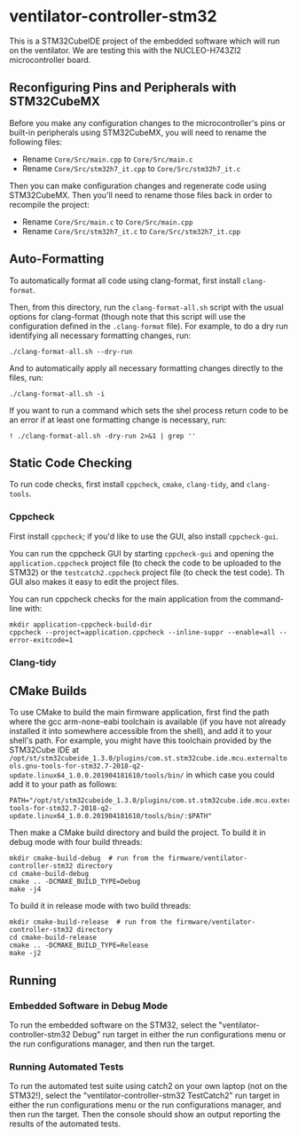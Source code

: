 # ventilator-controller-stm32

This is a STM32CubeIDE project of the embedded software which will run on the ventilator. We are testing this with the NUCLEO-H743ZI2 microcontroller board.


## Reconfiguring Pins and Peripherals with STM32CubeMX

Before you make any configuration changes to the microcontroller's pins or built-in peripherals using STM32CubeMX, you will need to rename the following files:

- Rename `Core/Src/main.cpp` to `Core/Src/main.c`
- Rename `Core/Src/stm32h7_it.cpp` to `Core/Src/stm32h7_it.c`

Then you can make configuration changes and regenerate code using STM32CubeMX. Then you'll need to rename those files back in order to recompile the project:

- Rename `Core/Src/main.c` to `Core/Src/main.cpp`
- Rename `Core/Src/stm32h7_it.c` to `Core/Src/stm32h7_it.cpp`


## Auto-Formatting

To automatically format all code using clang-format, first install `clang-format`.

Then, from this directory, run the `clang-format-all.sh` script with the usual options for clang-format
(though note that this script will use the configuration defined in the `.clang-format` file).
For example, to do a dry run identifying all necessary formatting changes, run:

```
./clang-format-all.sh --dry-run
```

And to automatically apply all necessary formatting changes directly to the files, run:

```
./clang-format-all.sh -i
```

If you want to run a command which sets the shel process return code to be an error
if at least one formatting change is necessary, run:

```
! ./clang-format-all.sh -dry-run 2>&1 | grep ''
```

## Static Code Checking

To run code checks, first install `cppcheck`, `cmake`, `clang-tidy`, and `clang-tools`.

### Cppcheck

First install `cppcheck`; if you'd like to use the GUI, also install `cppcheck-gui`.

You can run the cppcheck GUI by starting `cppcheck-gui` and opening the
`application.cppcheck` project file (to check the code to be uploaded to the STM32)
or the `testcatch2.cppcheck` project file (to check the test code). Th GUI also
makes it easy to edit the project files.

You can run cppcheck checks for the main application from the command-line with:

```
mkdir application-cppcheck-build-dir
cppcheck --project=application.cppcheck --inline-suppr --enable=all --error-exitcode=1
```

### Clang-tidy


## CMake Builds

To use CMake to build the main firmware application, first find the path where the
gcc arm-none-eabi toolchain is available (if you have not already installed it into
somewhere accessible from the shell), and add it to your shell's path. For example,
you might have this toolchain provided by the STM32Cube IDE at
`/opt/st/stm32cubeide_1.3.0/plugins/com.st.stm32cube.ide.mcu.externaltools.gnu-tools-for-stm32.7-2018-q2-update.linux64_1.0.0.201904181610/tools/bin/`
in which case you could add it to your path as follows:
```
PATH="/opt/st/stm32cubeide_1.3.0/plugins/com.st.stm32cube.ide.mcu.externaltools.gnu-tools-for-stm32.7-2018-q2-update.linux64_1.0.0.201904181610/tools/bin/:$PATH"
```

Then make a CMake build directory and build the project. To build it in debug mode
with four build threads:
```
mkdir cmake-build-debug  # run from the firmware/ventilator-controller-stm32 directory
cd cmake-build-debug
cmake .. -DCMAKE_BUILD_TYPE=Debug
make -j4
```

To build it in release mode with two build threads:
```
mkdir cmake-build-release  # run from the firmware/ventilator-controller-stm32 directory
cd cmake-build-release
cmake .. -DCMAKE_BUILD_TYPE=Release
make -j2
```


## Running

### Embedded Software in Debug Mode

To run the embedded software on the STM32, select the "ventilator-controller-stm32 Debug" run target in either the run configurations menu or the run configurations manager, and then run the target.

### Running Automated Tests

To run the automated test suite using catch2 on your own laptop (not on the STM32!), select the "ventilator-controller-stm32 TestCatch2" run target in either the run configurations menu or the run configurations manager, and then run the target.  Then the console should show an output reporting the results of the automated tests.
